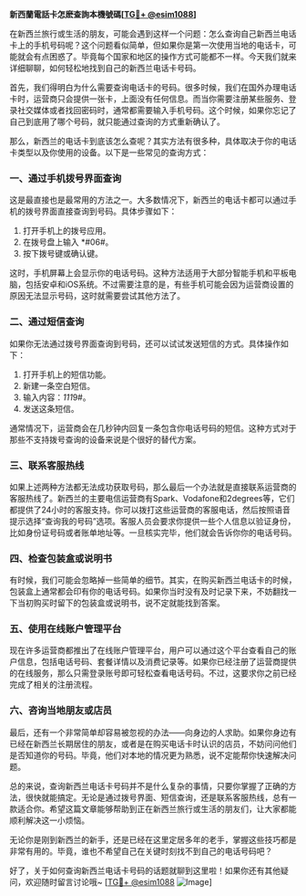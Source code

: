 **新西蘭電話卡怎麽查詢本機號碼[[TG💪+ @esim1088](https://t.me/s/esim1088)]**

在新西兰旅行或生活的朋友，可能会遇到这样一个问题：怎么查询自己新西兰电话卡上的手机号码呢？这个问题看似简单，但如果你是第一次使用当地的电话卡，可能就会有点困惑了。毕竟每个国家和地区的操作方式可能都不一样。今天我们就来详细聊聊，如何轻松地找到自己的新西兰电话卡号码。

首先，我们得明白为什么需要查询电话卡的号码。很多时候，我们在国外办理电话卡时，运营商只会提供一张卡，上面没有任何信息。而当你需要注册某些服务、登录社交媒体或者找回密码时，通常都需要输入手机号码。这个时候，如果你忘记了自己到底用了哪个号码，就只能通过查询的方式重新确认了。

那么，新西兰的电话卡到底该怎么查呢？其实方法有很多种，具体取决于你的电话卡类型以及你使用的设备。以下是一些常见的查询方式：

### 一、通过手机拨号界面查询

这是最直接也是最常用的方法之一。大多数情况下，新西兰的电话卡都可以通过手机的拨号界面直接查询到号码。具体步骤如下：

1. 打开手机上的拨号应用。
2. 在拨号盘上输入 *#06#。
3. 按下拨号键或确认键。

这时，手机屏幕上会显示你的电话号码。这种方法适用于大部分智能手机和平板电脑，包括安卓和iOS系统。不过需要注意的是，有些手机可能会因为运营商设置的原因无法显示号码，这时就需要尝试其他方法了。

### 二、通过短信查询

如果你无法通过拨号界面查询到号码，还可以试试发送短信的方式。具体操作如下：

1. 打开手机上的短信功能。
2. 新建一条空白短信。
3. 输入内容：*111*9#。
4. 发送这条短信。

通常情况下，运营商会在几秒钟内回复一条包含你电话号码的短信。这种方式对于那些不支持拨号查询的设备来说是个很好的替代方案。

### 三、联系客服热线

如果上述两种方法都无法成功获取号码，那么最后一个办法就是直接联系运营商的客服热线了。新西兰的主要电信运营商有Spark、Vodafone和2degrees等，它们都提供了24小时的客服支持。你可以拨打这些运营商的客服电话，然后按照语音提示选择“查询我的号码”选项。客服人员会要求你提供一些个人信息以验证身份，比如身份证号码或者账单地址等。一旦核实完毕，他们就会告诉你你的电话号码。

### 四、检查包装盒或说明书

有时候，我们可能会忽略掉一些简单的细节。其实，在购买新西兰电话卡的时候，包装盒上通常都会印有你的电话号码。如果你当时没有及时记录下来，不妨翻找一下当初购买时留下的包装盒或说明书，说不定就能找到答案。

### 五、使用在线账户管理平台

现在许多运营商都推出了在线账户管理平台，用户可以通过这个平台查看自己的账户信息，包括电话号码、套餐详情以及消费记录等。如果你已经注册了运营商提供的在线服务，那么只需登录账号即可轻松查看电话号码。不过，这要求你之前已经完成了相关的注册流程。

### 六、咨询当地朋友或店员

最后，还有一个非常简单却容易被忽视的办法——向身边的人求助。如果你身边有已经在新西兰长期居住的朋友，或者是在购买电话卡时认识的店员，不妨问问他们是否知道你的号码。毕竟，他们对本地的情况更为熟悉，说不定能帮你快速解决问题。

总的来说，查询新西兰电话卡号码并不是什么复杂的事情，只要你掌握了正确的方法，很快就能搞定。无论是通过拨号界面、短信查询，还是联系客服热线，总有一款适合你。希望这篇文章能够帮助到正在新西兰旅行或生活的朋友们，让大家都能顺利解决这一小烦恼。

无论你是刚到新西兰的新手，还是已经在这里定居多年的老手，掌握这些技巧都是非常有用的。毕竟，谁也不希望自己在关键时刻找不到自己的电话号码吧？

好了，关于如何查询新西兰电话卡号码的话题就聊到这里啦！如果你还有其他疑问，欢迎随时留言讨论哦~ [[TG💪+ @esim1088](https://t.me/s/esim1088) ![Image](https://i.postimg.cc/4NQfJmqS/Snipaste-2025-05-13-00-14-12.png)]
